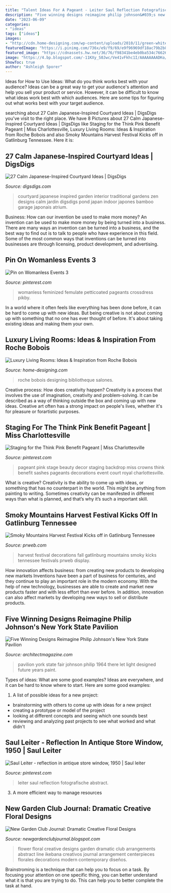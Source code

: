 ```yaml
---
title: "Talent Ideas For A Pageant - Leiter Saul Reflection Fotografische Abstract"
description: "Five winning designs reimagine philip johnson&#039;s new york state pavilion"
date: "2023-06-09"
categories:
- "ideas"
tags: ["ideas"]
images:
- "http://cdn.home-designing.com/wp-content/uploads/2010/11/green-white-modern-living-room.jpg"
featuredImage: "https://i.pinimg.com/736x/e9/f9/69/e9f96969df18ac79b2b83daec8b4e8a7.jpg"
featured_image: "https://cdnassets.hw.net/36/76/f98341be4eb0ba534c76626f585b/the-new-york-state-pavilion.jpg"
image: "https://4.bp.blogspot.com/-11KXy_S0Jwc/Ve41vFkhc1I/AAAAAAAADKo/hI0hSol-sjA/s1600/image.jpg"
ShowToc: true
author: "Ashleigh Sporer"
---
```



Ideas for How to Use Ideas: What do you think works best with your audience?
Ideas can be a great way to get your audience's attention and help you sell your product or service. However, it can be difficult to know what ideas work best with which audiences. Here are some tips for figuring out what works best with your target audience.

	

		
searching about 27 Calm Japanese-Inspired Courtyard Ideas | DigsDigs you've visit to the right place. We have 8 Pictures about 27 Calm Japanese-Inspired Courtyard Ideas | DigsDigs like Staging for the Think Pink Benefit Pageant | Miss Charlottesville, Luxury Living Rooms: Ideas &amp; Inspiration from Roche Bobois and also Smoky Mountains Harvest Festival Kicks off in Gatlinburg Tennessee. Here it is:
		
    
## 27 Calm Japanese-Inspired Courtyard Ideas | DigsDigs

<img loading=lazy src="http://www.digsdigs.com/photos/japanese-inspired-courtyard-ideas-17.jpg" onerror="this.onerror=null;this.src='https://tse4.mm.bing.net/th?id=OIP.3gdaNDyJayqywpW6LXPKzAHaLD&amp;pid=15.1';" alt="27 Calm Japanese-Inspired Courtyard Ideas | DigsDigs">

_Source: digsdigs.com_

>courtyard japanese inspired garden interior traditional gardens zen designs calm jardin digsdigs pond japan indoor japones bamboo garage japonais atrium. 

	

Business: How can our invention be used to make more money?
An invention can be used to make more money by being turned into a business. There are many ways an invention can be turned into a business, and the best way to find out is to talk to people who have experience in this field. Some of the most common ways that inventions can be turned into businesses are through licensing, product development, and advertising.

    
## Pin On Womanless Events 3

<img loading=lazy src="https://i.pinimg.com/736x/e9/f9/69/e9f96969df18ac79b2b83daec8b4e8a7.jpg" onerror="this.onerror=null;this.src='https://tse2.mm.bing.net/th?id=OIP.NQFKi7_5ewtpkhSYXXn3dQAAAA&amp;pid=15.1';" alt="Pin on Womanless Events 3">

_Source: pinterest.com_

>womanless feminized femulate petticoated pageants crossdress pikby. 

	

In a world where it often feels like everything has been done before, it can be hard to come up with new ideas. But being creative is not about coming up with something that no one has ever thought of before. It's about taking existing ideas and making them your own.

    
## Luxury Living Rooms: Ideas &amp; Inspiration From Roche Bobois

<img loading=lazy src="http://cdn.home-designing.com/wp-content/uploads/2010/11/green-white-modern-living-room.jpg" onerror="this.onerror=null;this.src='https://tse3.mm.bing.net/th?id=OIP.EeyJwalZ5V3SkZ6Xkuge9QHaDs&amp;pid=15.1';" alt="Luxury Living Rooms: Ideas &amp; Inspiration from Roche Bobois">

_Source: home-designing.com_

>roche bobois designing bibliotheque salones. 

	

Creative process: How does creativity happen?
Creativity is a process that involves the use of imagination, creativity and problem-solving. It can be described as a way of thinking outside the box and coming up with new ideas. Creative art often has a strong impact on people's lives, whether it's for pleasure or forartistic purposes.

    
## Staging For The Think Pink Benefit Pageant | Miss Charlottesville

<img loading=lazy src="https://i.pinimg.com/736x/9a/82/3c/9a823c458703c3ef3ff066076335ed20--pageant-crowns-royal-court.jpg" onerror="this.onerror=null;this.src='https://tse1.mm.bing.net/th?id=OIP.bz9BIoJN-7vj6f0_btt-EQHaFj&amp;pid=15.1';" alt="Staging for the Think Pink Benefit Pageant | Miss Charlottesville">

_Source: pinterest.com_

>pageant pink stage beauty decor staging backdrop miss crowns think benefit sashes pageants decorations event court royal charlottesville. 

	

What is creative?
Creativity is the ability to come up with ideas, or something that has no counterpart in the world. This might be anything from painting to writing. Sometimes creativity can be manifested in different ways than what is planned, and that’s why it’s such a important skill.

    
## Smoky Mountains Harvest Festival Kicks Off In Gatlinburg Tennessee

<img loading=lazy src="http://ww1.prweb.com/prfiles/2005/10/07/295348/harvestfestivaldecorations3.jpg" onerror="this.onerror=null;this.src='https://tse2.mm.bing.net/th?id=OIP.Df_2WZRtKhLSbTWZ3T55OQHaFj&amp;pid=15.1';" alt="Smoky Mountains Harvest Festival Kicks off in Gatlinburg Tennessee">

_Source: prweb.com_

>harvest festival decorations fall gatlinburg mountains smoky kicks tennessee festivals prweb display. 

	

How innovation affects business: from creating new products to developing new markets
Inventions have been a part of business for centuries, and they continue to play an important role in the modern economy. With the help of new technology, businesses are able to create and market new products faster and with less effort than ever before. In addition, innovation can also affect markets by developing new ways to sell or distribute products.

    
## Five Winning Designs Reimagine Philip Johnson&#039;s New York State Pavilion

<img loading=lazy src="https://cdnassets.hw.net/36/76/f98341be4eb0ba534c76626f585b/the-new-york-state-pavilion.jpg" onerror="this.onerror=null;this.src='https://tse2.mm.bing.net/th?id=OIP.fLHgd92npWv-P7xnQEiQNAHaE8&amp;pid=15.1';" alt="Five Winning Designs Reimagine Philip Johnson&#039;s New York State Pavilion">

_Source: architectmagazine.com_

>pavilion york state fair johnson philip 1964 there let light designed future years paint. 

	

Types of ideas: What are some good examples?
Ideas are everywhere, and it can be hard to know where to start. Here are some good examples:
1. A list of possible ideas for a new project: 
- brainstorming with others to come up with ideas for a new project 
- creating a prototype or model of the project 
- looking at different concepts and seeing which one sounds best 
- reviewing and analyzing past projects to see what worked and what didn't 

    
## Saul Leiter - Reflection In Antique Store Window, 1950 | Saul Leiter

<img loading=lazy src="https://i.pinimg.com/736x/ee/f5/fa/eef5fae2e1a4ecdcf2a0c88a3d478771.jpg" onerror="this.onerror=null;this.src='https://tse1.mm.bing.net/th?id=OIP.qjJK2kYf-ARbpXqCYXZ8GgHaLL&amp;pid=15.1';" alt="Saul Leiter - reflection in antique store window, 1950 | Saul leiter">

_Source: pinterest.com_

>leiter saul reflection fotografische abstract. 

	

3. A more efficient way to manage resources

    
## New Garden Club Journal: Dramatic Creative Floral Designs

<img loading=lazy src="https://4.bp.blogspot.com/-11KXy_S0Jwc/Ve41vFkhc1I/AAAAAAAADKo/hI0hSol-sjA/s1600/image.jpg" onerror="this.onerror=null;this.src='https://tse1.mm.bing.net/th?id=OIP.L2Z8rNAWFLZ9pn7W6MXr5gHaJ3&amp;pid=15.1';" alt="New Garden Club Journal: Dramatic Creative Floral Designs">

_Source: newgardenclubjournal.blogspot.com_

>flower floral creative designs garden dramatic club arrangements abstract line ikebana creativos journal arrangement centerpieces florales decorations modern contemporary diseños. 

	

Brainstroming is a technique that can help you to focus on a task. By focusing your attention on one specific thing, you can better understand what it is that you are trying to do. This can help you to better complete the task at hand.

